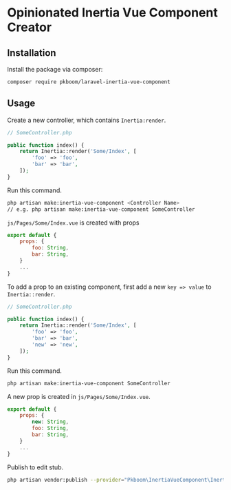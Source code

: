 # Opinionated Inertia Vue Component Creator

## Installation

Install the package via composer:

```bash
composer require pkboom/laravel-inertia-vue-component
```

## Usage

Create a new controller, which contains `Inertia:render`.

```php
// SomeController.php

public function index() {
    return Inertia::render('Some/Index', [
        'foo' => 'foo',
        'bar' => 'bar',
    ]);
}
```

Run this command.

```bash
php artisan make:inertia-vue-component <Controller Name>
// e.g. php artisan make:inertia-vue-component SomeController
```

`js/Pages/Some/Index.vue` is created with props

```js
export default {
    props: {
        foo: String,
        bar: String,
    }
    ...
}
```

To add a prop to an existing component, first add a new `key => value` to `Inertia::render`.

```php
// SomeController.php

public function index() {
    return Inertia::render('Some/Index', [
        'foo' => 'foo',
        'bar' => 'bar',
        'new' => 'new',
    ]);
}
```

Run this command.

```bash
php artisan make:inertia-vue-component SomeController
```

A new prop is created in `js/Pages/Some/Index.vue`.

```js
export default {
    props: {
        new: String,
        foo: String,
        bar: String,
    }
    ...
}
```

Publish to edit stub.

```bash
php artisan vendor:publish --provider="Pkboom\InertiaVueComponent\InertiaVueComponentServiceProvider"
```
